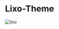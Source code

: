 # Lixo-Theme
![lixo](https://user-images.githubusercontent.com/28715013/56476163-a0a65d80-648b-11e9-9c47-426c92b56939.png)
